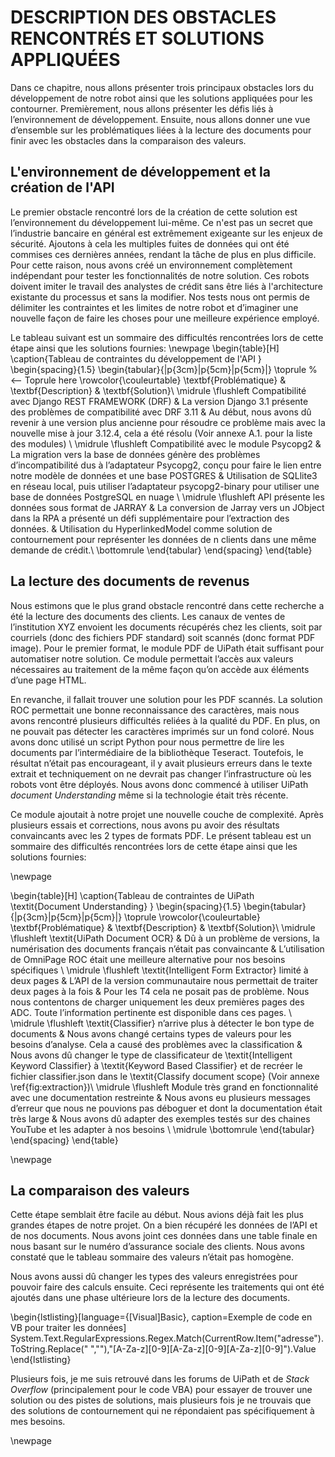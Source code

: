# DESCRIPTION DES OBSTACLES RENCONTRÉS ET SOLUTIONS APPLIQUÉES

Dans ce chapitre, nous allons présenter trois principaux obstacles lors du développement de notre robot ainsi que les solutions appliquées pour les contourner. Premièrement, nous allons présenter les défis liés à l’environnement de développement. Ensuite, nous allons donner une vue d’ensemble sur les problématiques liées à la lecture des documents pour finir avec les obstacles dans la comparaison des valeurs.

## L'environnement de développement et la création de l'API

Le premier obstacle rencontré lors de la création de cette solution est l’environnement du développement lui-même. Ce n'est pas un secret que l’industrie bancaire en général est extrêmement exigeante sur les enjeux de sécurité. Ajoutons à cela les multiples fuites de données qui ont été commises ces dernières années, rendant la tâche de plus en plus difficile. Pour cette raison, nous avons créé un environnement complètement indépendant pour tester les fonctionnalités de notre solution.  Ces robots doivent imiter le travail des analystes de crédit sans être liés à l'architecture existante du processus et sans la modifier. Nos tests nous ont permis de délimiter les contraintes et les limites de notre robot et d’imaginer une nouvelle façon de faire les choses pour une meilleure expérience employé.

Le tableau suivant est un sommaire des difficultés rencontrées lors de cette étape ainsi que les solutions fournies:
\newpage
\begin{table}[H]
\caption{Tableau de contraintes du développement de l'API }
\begin{spacing}{1.5}
\begin{tabular}{|p{3cm}|p{5cm}|p{5cm}|}
      \toprule % <-- Toprule here
	\rowcolor{\couleurtable}
      \textbf{Problématique} & \textbf{Description} & \textbf{Solution}\\
      \midrule 
    	\flushleft Compatibilité avec Django REST FRAMEWORK (DRF) & 
           La version Django 3.1 présente des problèmes de compatibilité avec DRF 3.11 & 
           Au début, nous avons dû revenir à une version plus ancienne pour résoudre ce problème mais avec la nouvelle mise à jour 3.12.4, cela a été résolu  (Voir annexe A.1. pour la liste des modules) \\ \midrule 
        \flushleft Compatibilité avec le module Psycopg2 & 
            La migration vers la base de données génère des problèmes d’incompatibilité dus à l’adaptateur Psycopg2, conçu pour faire le lien entre notre modèle de données et une base POSTGRES &
            Utilisation de SQLlite3 en réseau local, puis utiliser l’adaptateur psycopg2-binary pour utiliser une base de données PostgreSQL en nuage \\ \midrule
        \flushleft API présente les données sous format de JARRAY   & 
            La conversion de Jarray vers un JObject dans la RPA a présenté un défi supplémentaire pour l’extraction des données. & Utilisation du HyperlinkedModel comme solution de contournement pour représenter les données de n clients dans une même demande de crédit.\\
      \bottomrule 
    \end{tabular}
    \end{spacing}
\end{table}



## La lecture des documents de revenus

Nous estimons que le plus grand obstacle rencontré dans cette recherche a été la lecture des documents des clients. Les canaux de ventes de l’institution XYZ envoient les documents récupérés chez les clients, soit par courriels (donc des fichiers PDF standard) soit scannés (donc format PDF image). Pour le premier format, le module PDF de UiPath était suffisant pour automatiser notre solution. Ce module permettait l’accès aux valeurs nécessaires au traitement de la même façon qu’on accède aux éléments d’une page HTML.

En revanche, il fallait trouver une solution pour les PDF scannés. La solution ROC permettait une bonne reconnaissance des caractères, mais nous avons rencontré plusieurs difficultés reliées à la qualité du PDF. En plus, on ne pouvait pas détecter les caractères imprimés sur un fond coloré. 
Nous avons donc utilisé un script Python pour nous permettre de lire les documents par l’intermédiaire de la bibliothèque Teseract. Toutefois, le résultat n’était pas encourageant, il y avait plusieurs erreurs dans le texte extrait et techniquement on ne devrait pas changer l’infrastructure où les robots vont être déployés. 
Nous avons donc commencé à utiliser UiPath *document Understanding* même si la technologie était très récente.

Ce module ajoutait à notre projet une nouvelle couche de complexité. Après plusieurs essais et corrections, nous avons pu avoir des résultats convaincants avec les 2 types de formats PDF. Le présent tableau est un sommaire des difficultés rencontrées lors de cette étape ainsi que les solutions fournies:

\newpage

\begin{table}[H]
\caption{Tableau de contraintes de UiPath \textit{Document Understanding} }
\begin{spacing}{1.5}
\begin{tabular}{|p{3cm}|p{5cm}|p{5cm}|}
      \toprule 
	\rowcolor{\couleurtable}
      \textbf{Problématique} & \textbf{Description} & \textbf{Solution}\\
      \midrule 
    	\flushleft \textit{UiPath Document OCR} & 
           Dû à un problème de versions, la numérisation des documents français n’était pas convaincante & 
           L’utilisation de OmniPage ROC était une meilleure alternative pour nos besoins spécifiques \\ \midrule 
        \flushleft \textit{Intelligent Form Extractor} limité à deux pages & 
            L’API de la version communautaire nous permettait de traiter deux pages à la fois &
            Pour les T4 cela ne posait pas de problème. Nous nous contentons de charger uniquement les deux premières pages des ADC. Toute l’information pertinente est disponible dans ces pages. \\ \midrule
        \flushleft \textit{Classifier} n’arrive plus à détecter le bon type de documents    & 
            Nous avons changé certains types de valeurs pour les besoins d’analyse. Cela a causé des problèmes avec la classification & Nous avons dû changer le type de classificateur de \textit{Intelligent Keyword Classifier} à \textit{Keyword Based Classifier} et de recréer le fichier classifier.json dans le \textit{Classify document scope} (Voir annexe \ref{fig:extraction})\\ \midrule
        \flushleft Module très grand en fonctionnalité avec une documentation restreinte & 
           Nous avons eu plusieurs messages d’erreur que nous ne pouvions pas déboguer et dont la documentation était très large &
            Nous avons dû adapter des exemples testés sur des chaines YouTube et les adapter à nos besoins \\ \midrule
      \bottomrule 
    \end{tabular}
    \end{spacing}
\end{table}

\newpage

## La comparaison des valeurs

Cette étape semblait être facile au début. Nous avions déjà fait les plus grandes étapes de notre projet. On a bien récupéré les données de l’API et de nos documents. Nous avons joint ces données dans une table finale en nous basant sur le numéro d’assurance sociale des clients. Nous avons constaté que le tableau sommaire des valeurs n’était pas homogène.

Nous avons aussi dû changer les types des valeurs enregistrées pour pouvoir faire des calculs ensuite.
Ceci représente les traitements qui ont été ajoutés dans une phase ultérieure lors de la lecture des documents.


\begin{lstlisting}[language={[Visual]Basic}, caption=Exemple de code en VB pour traiter les données]
System.Text.RegularExpressions.Regex.Match(CurrentRow.Item("adresse").ToString.Replace(" ",""),"[A-Za-z][0-9][A-Za-z][0-9][A-Za-z][0-9]").Value
\end{lstlisting}

Plusieurs fois, je me suis retrouvé dans les forums de UiPath et de *Stack Overflow* (principalement pour le code VBA) pour essayer de trouver une solution ou des pistes de solutions, mais plusieurs fois je ne trouvais que des solutions de contournement qui ne répondaient pas spécifiquement à mes besoins.

\newpage